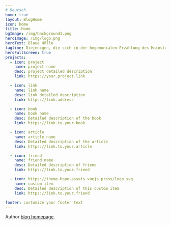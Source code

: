 ```yaml
---
# Deutsch
home: true
layout: BlogHome
icon: home
title: Home
bgImage: /img/background1.png
heroImage: /img/logo.png
heroText: Blaue Hölle
tagline: Diejenigen, die sich in der hegemonialen Erzählung des Mainstreams verloren lassen, <br>werden schließlich Trost in der blauen(niedergeschlagenen) Hölle finden.
heroFullScreen: true
projects:
  - icon: project
    name: project name
    desc: project detailed description
    link: https://your.project.link

  - icon: link
    name: link name
    desc: link detailed description
    link: https://link.address

  - icon: book
    name: book name
    desc: Detailed description of the book
    link: https://link.to.your.book

  - icon: article
    name: article name
    desc: Detailed description of the article
    link: https://link.to.your.article

  - icon: friend
    name: friend name
    desc: Detailed description of friend
    link: https://link.to.your.friend

  - icon: https://theme-hope-assets.vuejs.press/logo.svg
    name: custom item
    desc: Detailed description of this custom item
    link: https://link.to.your.friend

footer: customize your footer text
---
```


Author [blog homepage](https://theme-hope.vuejs.press/guide/blog/home/).
